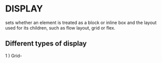# DISPLAY 
sets whether an element is treated as a block or inline box and the layout used for its children, such as flow layout, grid or flex.
## Different types of display 
1 ) Grid- 
